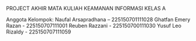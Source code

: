 PROJECT AKHIR MATA KULIAH KEAMANAN INFORMASI
KELAS A

Anggota Kelompok:
Naufal Arsapradhana – 225150701111028 
Ghatfan Emery Razan - 225150707111001 
Reuben Razzani - 225150700111030
Yusuf Leo Rizaldy - 225150707111059

